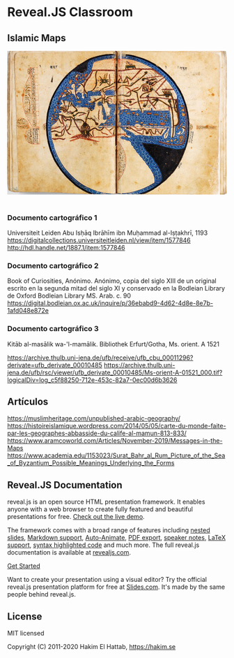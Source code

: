 # Reveal.JS Classroom

## Islamic Maps

<p align="center">
  <a href="https://revealjs.com">
  <img src="images/islamic-map-mamun.jpg" alt="LoremIpsum" width="800">
  </a>
  <br/><br/>
</p>


### Documento cartográfico 1

Universiteit Leiden
Abu Isḥāq Ibrāhīm ibn Muḥammad al-Iṣṭakhrī, 1193
https://digitalcollections.universiteitleiden.nl/view/item/1577846
http://hdl.handle.net/1887.1/item:1577846


### Documento cartográfico 2

Book of Curiosities, Anónimo. Anónimo, copia del siglo XIII de un original escrito en la segunda mitad del siglo XI y conservado en la Bodleian Library de Oxford
Bodleian Library MS. Arab. c. 90
https://digital.bodleian.ox.ac.uk/inquire/p/36ebabd9-4d62-4d8e-8e7b-1afd048e872e


### Documento cartográfico 3

Kitāb al-masālik wa-'l-mamālik. Bibliothek Erfurt/Gotha, Ms. orient. A 1521

https://archive.thulb.uni-jena.de/ufb/receive/ufb_cbu_00011296?derivate=ufb_derivate_00010485
https://archive.thulb.uni-jena.de/ufb/rsc/viewer/ufb_derivate_00010485/Ms-orient-A-01521_000.tif?logicalDiv=log_c5f88250-712e-453c-82a7-0ec00d6b3626


## Artículos
https://muslimheritage.com/unpublished-arabic-geography/
https://histoireislamique.wordpress.com/2014/05/05/carte-du-monde-faite-par-les-geographes-abbasside-du-calife-al-mamun-813-833/
https://www.aramcoworld.com/Articles/November-2019/Messages-in-the-Maps
https://www.academia.edu/1153023/Surat_Bahr_al_Rum_Picture_of_the_Sea_of_Byzantium_Possible_Meanings_Underlying_the_Forms


## Reveal.JS Documentation

reveal.js is an open source HTML presentation framework. It enables anyone with a web browser to create fully featured and beautiful presentations for free. [Check out the live demo](https://revealjs.com/).

The framework comes with a broad range of features including [nested slides](https://revealjs.com/vertical-slides/), [Markdown support](https://revealjs.com/markdown/), [Auto-Animate](https://revealjs.com/auto-animate/), [PDF export](https://revealjs.com/pdf-export/), [speaker notes](https://revealjs.com/speaker-view/), [LaTeX support](https://revealjs.com/math/), [syntax highlighted code](https://revealjs.com/code/) and much more.
The full reveal.js documentation is available at [revealjs.com](https://revealjs.com).

[Get Started](https://revealjs.com/installation)

Want to create your presentation using a visual editor? Try the official reveal.js presentation platform for free at [Slides.com](https://slides.com). It's made by the same people behind reveal.js.

## License

MIT licensed

Copyright (C) 2011-2020 Hakim El Hattab, https://hakim.se
